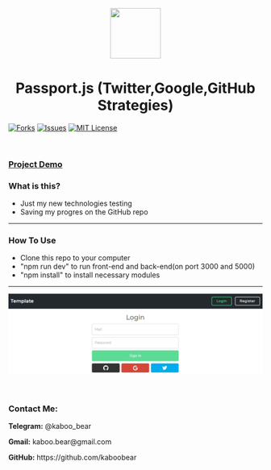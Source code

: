 <p align="center">
    <img src="https://img.icons8.com/bubbles/100/000000/rocket.png" width="100" height="100">
</p>

<h1 align="center">Passport.js (Twitter,Google,GitHub Strategies)</h1>

[![Forks][forks-shield]][forks-url]
[![Issues][issues-shield]][issues-url]
[![MIT License][license-shield]][license-url]

<br>

### [Project Demo](http://heroku-test-kaboo4.herokuapp.com/)


### What is this?
+ Just my new technologies testing
+ Saving my progres on the GitHub repo

<hr>

### How To Use
+ Clone this repo to your computer
+ "npm run dev" to run front-end and back-end(on port 3000 and 5000)
+ "npm install" to install necessary modules




<hr>

![Layout](kaboo.png)

<br>

<h3>Contact Me:</h3>

<div>
    <p><b>Telegram:</b> @kaboo_bear </p>
</div>

<div>
    <p><b>Gmail:</b> kaboo.bear@gmail.com </p>
</div>

<div>
    <p><b>GitHub:</b> https://github.com/kaboobear</p>
</div>












[forks-shield]: https://img.shields.io/github/forks/kaboobear/Passport-Socials?style=flat-square
[forks-url]: https://github.com/kaboobear/Passport-Socials/network/members
[issues-shield]: https://img.shields.io/github/issues/kaboobear/Passport-Socials.svg?style=flat-square
[issues-url]: https://github.com/kaboobear/Passport-Socials/issues
[license-shield]: https://img.shields.io/github/license/kaboobear/Passport-Socials.svg?style=flat-square
[license-url]: https://github.com/kaboobear/Passport-Socials/blob/master/LICENSE.txt
